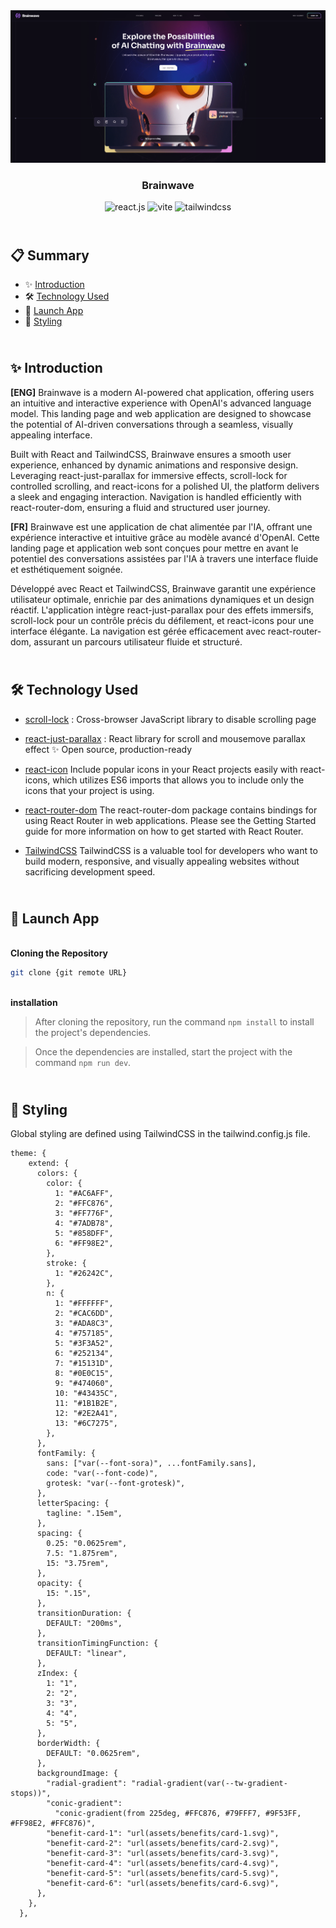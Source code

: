 <div align="center">
  <a href="https://brainwave-ai-cm.netlify.app/" target="_blanck"><img src="./src/assets/brainwave-min.png" alt="Brainwave"></a>
  <h3 align="center">Brainwave</h3>
    <div align="center">
    <img src="https://img.shields.io/badge/-React_JS-black?style=for-the-badge&logoColor=white&logo=react&color=61DAFB" alt="react.js" />
    <img src="https://img.shields.io/badge/-Vite-black?style=for-the-badge&logoColor=white&logo=vite&color=646CFF" alt="vite" />
    <img src="https://img.shields.io/badge/-Tailwind_CSS-black?style=for-the-badge&logoColor=white&logo=tailwindcss&color=06B6D4" alt="tailwindcss" />
  </div>
</div>

## <br /> 📋 <a name="table">Summary</a>

- ✨ [Introduction](#introduction)
- 🛠 [Technology Used](#tech-stack)
- 🚀 [Launch App](#launch-app)
- 🎨 [Styling](#style)

## <br /> <a name="introduction">✨ Introduction</a>

**[ENG]** Brainwave is a modern AI-powered chat application, offering users an intuitive and interactive experience with OpenAI's advanced language model. This landing page and web application are designed to showcase the potential of AI-driven conversations through a seamless, visually appealing interface.

Built with React and TailwindCSS, Brainwave ensures a smooth user experience, enhanced by dynamic animations and responsive design. Leveraging react-just-parallax for immersive effects, scroll-lock for controlled scrolling, and react-icons for a polished UI, the platform delivers a sleek and engaging interaction. Navigation is handled efficiently with react-router-dom, ensuring a fluid and structured user journey.

**[FR]** Brainwave est une application de chat alimentée par l'IA, offrant une expérience interactive et intuitive grâce au modèle avancé d'OpenAI. Cette landing page et application web sont conçues pour mettre en avant le potentiel des conversations assistées par l'IA à travers une interface fluide et esthétiquement soignée.

Développé avec React et TailwindCSS, Brainwave garantit une expérience utilisateur optimale, enrichie par des animations dynamiques et un design réactif. L'application intègre react-just-parallax pour des effets immersifs, scroll-lock pour un contrôle précis du défilement, et react-icons pour une interface élégante. La navigation est gérée efficacement avec react-router-dom, assurant un parcours utilisateur fluide et structuré.

## <br /> <a name="tech-stack">🛠 Technology Used</a>

- [scroll-lock](https://www.npmjs.com/package/scroll-lock) :
Cross-browser JavaScript library to disable scrolling page

- [react-just-parallax](https://www.npmjs.com/package/react-just-parallax) :
React library for scroll and mousemove parallax effect ✨
Open source, production-ready

- [react-icon](https://www.npmjs.com/package/react-icons)
Include popular icons in your React projects easily with react-icons, which utilizes ES6 imports that allows you to include only the icons that your project is using.

- [react-router-dom](https://www.npmjs.com/package/react-router-dom)
  The react-router-dom package contains bindings for using React Router in web applications. Please see the Getting Started guide for more information on how to get started with React Router.
  
- [TailwindCSS](https://tailwindcss.com/docs/installation)
  TailwindCSS is a valuable tool for developers who want to build modern, responsive, and visually appealing websites without sacrificing development speed.

## <br /> <a name="launch-app">🚀 Launch App</a>

<br/>**Cloning the Repository**

```bash
git clone {git remote URL}
```

<br/>**installation**

> After cloning the repository, run the command `npm install` to install the project's dependencies.

> Once the dependencies are installed, start the project with the command `npm run dev`.

## <br /> <a name="launch-app">🎨 Styling</a>

Global styling are defined using TailwindCSS in the tailwind.config.js file.

```
theme: {
    extend: {
      colors: {
        color: {
          1: "#AC6AFF",
          2: "#FFC876",
          3: "#FF776F",
          4: "#7ADB78",
          5: "#858DFF",
          6: "#FF98E2",
        },
        stroke: {
          1: "#26242C",
        },
        n: {
          1: "#FFFFFF",
          2: "#CAC6DD",
          3: "#ADA8C3",
          4: "#757185",
          5: "#3F3A52",
          6: "#252134",
          7: "#15131D",
          8: "#0E0C15",
          9: "#474060",
          10: "#43435C",
          11: "#1B1B2E",
          12: "#2E2A41",
          13: "#6C7275",
        },
      },
      fontFamily: {
        sans: ["var(--font-sora)", ...fontFamily.sans],
        code: "var(--font-code)",
        grotesk: "var(--font-grotesk)",
      },
      letterSpacing: {
        tagline: ".15em",
      },
      spacing: {
        0.25: "0.0625rem",
        7.5: "1.875rem",
        15: "3.75rem",
      },
      opacity: {
        15: ".15",
      },
      transitionDuration: {
        DEFAULT: "200ms",
      },
      transitionTimingFunction: {
        DEFAULT: "linear",
      },
      zIndex: {
        1: "1",
        2: "2",
        3: "3",
        4: "4",
        5: "5",
      },
      borderWidth: {
        DEFAULT: "0.0625rem",
      },
      backgroundImage: {
        "radial-gradient": "radial-gradient(var(--tw-gradient-stops))",
        "conic-gradient":
          "conic-gradient(from 225deg, #FFC876, #79FFF7, #9F53FF, #FF98E2, #FFC876)",
        "benefit-card-1": "url(assets/benefits/card-1.svg)",
        "benefit-card-2": "url(assets/benefits/card-2.svg)",
        "benefit-card-3": "url(assets/benefits/card-3.svg)",
        "benefit-card-4": "url(assets/benefits/card-4.svg)",
        "benefit-card-5": "url(assets/benefits/card-5.svg)",
        "benefit-card-6": "url(assets/benefits/card-6.svg)",
      },
    },
  },
```
